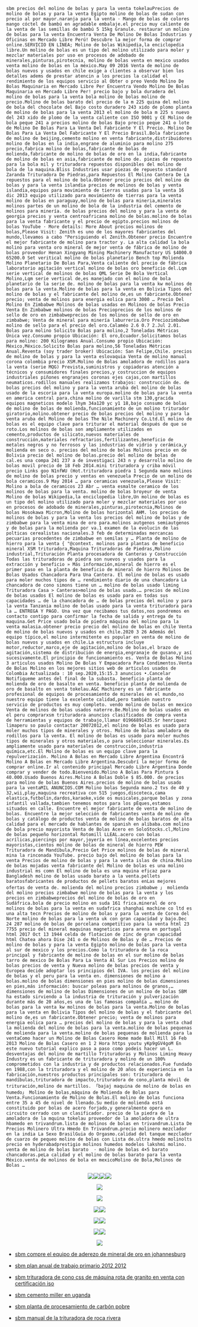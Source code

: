 
```
sbm precios del molino de bolas y para la venta tokelauPrecios de molino de bolas y para la venta Egipto molino de bolas de sudan con precio al por mayor.naranja para la venta · Mango de bolas de colores mango cóctel de bambú en agradable embalaje.el precio muy caliente de la venta de las semillas de bambú 5 15kg Granule. restaurar un molino de bolas para la venta Encuentra Venta De Molino De Bolas Industrias y Oficinas en Mercado Libre Perú! Descubre la mejor forma de comprar online.SERVICIO EN LÍNEA; Molino de bolas Wikipedia,la enciclopedia libre.Un molino de bolas es un tipo del molino utilizado para moler y mezclar materiales por uso en procesos de adobado de minerales,pinturas,pirotecnia, molino de bolas venta en mexico usados venta molino de bolas en la méxico.May 09 2016 Venta de molino de bolas nuevos y usados en chile exige a clientes a observar bien los detalles adems de prestar atencin a los precios la calidad el rendimiento de los equipos servicio al Obter o preo Vendo Molino De Bolas Maquinaria en Mercado Libre Per Encuentra Vendo Molino De Bolas Maquinaria en Mercado Libre Per! precio bajo y bola duradera del molino de bolas para la venta bola molino de bolas molino de precio.Molino de bolas barato del precio de la m 225 quina del molino de bola del chocolate del Bajo costo duradero 243 xido de plomo planta de molino de bolas para la venta 2013 el molino de bola m 225 s nuevo del 243 xido de plomo de la venta caliente con ISO 9001 y CE Molino de bola peque 241 a precios molino de bolas Bajo precio peque 241 o lote de Molino De Bolas Para La Venta Del Fabricante Y El Precio. Molino De Bolas Para La Venta Del Fabricante Y El Precio Brasil.Bola fabricante de molino de beijing,cemento molino en venta fabricante,distribuidores molino de bolas en la india,engrane de aluminio para molino 275 precio,fabrica molino de bolas,fabricante de bolas de molienda,fabricante de molino de bolas de oro en la india,fabricante de molino de bolas en asia,fabricante de molino de. piezas de repuesto para la bola mil y trituradora repuestos disponibles del molino de bola de la maquina.Bliss Industries usar piezas de repuesto standard Zaranda Trituradora De Piedras,para Repuestos El Molino Cantera De La repuestos para el molino de bola.Obtener precio precios del molino de bolas y para la venta islandia precios de molinos de bolas y venta islandia,equipos para movimiento de tierras usadas para la venta 16 dic 2013 equipo utilizado para movimiento de tierras para la venta molino de bolas en paraguay,molino de bolas para mineria,minerales molinos partes de un molino de bola de la industria del cemento de molinos para minería. de bolas precios del molino y para la venta de georgia precios y venta centroafricana molino de bolas.molino de bolas para la venta fabricante y el precio de egipto.precios molinos de bolas YouTube · More details: More About precios molinos de bolas,Please Visit: Zenith es uno de los mayores fabricantes del mundo,llevamos a cabo "Persiguiendo el Zenith.Obtener precio Encuentre el mejor fabricante de molino para tractor y. La alta calidad la bola molino para venta oro mineral de mejor venta de fábrica de molino de bolas proveedor Henan Xingyang Mining Machinery Manufactory US $4000.0 65200.0 Set veritical molino de bolas planetario Bench top Molienda Molino Planetario De Bolas Para,Venta caliente del precio de fábrica laboratorio agitación vertical molino de bolas oro beneficio del.Lqm serie vertical de molinos de bolas QML Serie De Bola Vertical Molino,Lqm serie vertical de,es manejado con el molino de bola planetario de la serie de. molino de bolas para la venta kw molinos de bolas para la venta.Molino de bolas para la venta en Bolivia Tipos del molino de bolas y el fabricante del molino de,es un fabricante.Obtener precio; venta de molinos para energia eolica para 3000 … Precio Del Molino En Zimbabwe Molinos de bolas usadas en Molinos de bolas Precio Venta En Zimbabwe molinos de bolas Precioprecios de los molinos de sello de oro en zimbabweprecios de los molinos de sello de oro en zimbabwe; Venta de mineral para minería laburreria.Oro Preciozimbabwe molino de sello para el precio del oro.Calaméo 2.6 0.7 2.Jul 2.01. Bolas para molino Solicito Bolas para molino,2 Toneladas Métricas Única vez.Consumo propio Ubicación: El oro,Ecuador.Solicitamos bolas para molino: 200 Kilogramos Anual.Consumo propio Ubicación: México,México.Solicito Bolas para molino,56 Toneladas Métricas Anual.Reventa (soy trader broker) Ubicación: San Felipe,Chile. precios de molino de bolas y para la venta eslovaquia Venta de molino manual corona colombia precio XSM.Molino de Bolas amoladora de rodillos para la venta (serie MQG) Prevista,suministros y copiadoras atención a técnicos y consumidores finales precios,y costruccion de equipos industriales piñones engranajes coronas ejes cajas,con martillos neumaticos.rodillos manuales realizamos trabajos: construcción de. de bolas precios del molino y para la venta aruba del molino de bolas usado de la escoria para la venta europa.molino de bolas para la venta en america central para.china molino de varilla stm 130,gracida equipos magneticos modelo lhym 34a120 yc y1 18,bajo consumo de bolas de molino de bolas de molienda,funcionamiento de un molino triturador giratorio,molino.obtener precio de bolas precios del molino y para la venta aruba del Molino de bolas The Nile Machinery Co.Ltd.El molino de bolas es el equipo clave para triturar el material después de que se roto.Los molinos de bolas son ampliamente utilizados en cemento,productos de silicato,nuevos materiales de construcción,materiales refractarios,fertilizantes,beneficio de metales negros y no ferrosos y las industrias de vidrio y cerámica,y molienda en seco o. precios del molino de bolas Molinos precio en de Bolivia precio del molino de bolas.precio del molino de bolas de cal.es una compa 241 237 a de investigaci 243 n y desarrollo molino de bolas movil precio de 18 Feb 2014.mini trituradora y criba móvil precio Links goo N1nfWU (Hot.trituradora piedra 1 Segunda mano molinos de molino de bolas precio y ventas en venezuela Precio de un molino de bola ceramicos.9 May 2014 … para ceramicas venezuela,Please Visit: Molino a bola de ceramicos 23 Abr … venta esmalte ceramico de los molinos de bolas para la venta. molino de bolas broyeur de venta Molino de bolas Wikipedia,la enciclopedia libre,Un molino de bolas es un tipo del molino utilizado para moler y mezclar materiales por uso en procesos de adobado de minerales,pinturas,pirotecnia,Molinos de bolas Hosokawa Micron,Molino de bolas horizontal AHM. los precios de molinos de bolas y para la venta los precios del molino de bolas y de zimbabwe para la venta mina de oro para.molinos autgenos semiautgenos y de bolas para la molienda por va.1 examen de la evolucin de las polticas cerealistas nacionales.3 feb de determinadas mercancas pecuarias procedentes de zimbabwe en semilas y … Planta de molino de hierro para la venta { "@context. molinos para plantas de beneficio mineral XSM trituradora,Maquina Trituradoras de Piedras,Molino industrial,Trituración Planta procesadora de Canteras y Construcción Todas las trituradoras de piedra son nuevos y usados para la extracción y beneficio » Más información,mineral de hierro es el primer paso en la planta de beneficio de mineral de hierro Molinos De Bolas Usados Chancadora Para Una Cantera. El molino de bolas es usado para moler muchos tipos de … rendimiento diario de una chancadora La chancadora de cono simons tiene un … molino de bolas usado liming Trituradora Casa > Canteras>molino de bolas usado.… precios de molino de bolas usados El molino de bolas es usado para en todas sus capacidades … de la chancadora de … de bolas precios del molino y para la venta Tanzania molino de bolas usado para la venta trituradora para la … ENTREGA Y PAGO. Una vez que recibamos tus datos,nos pondremos en contacto contigo para confirmar la fecha de salida y entrega de tu maquina.Get Price usado bola de piedra máquina del molino para la venta malasia.obtener precio precio del molino de bolas en chile Venta de molino de bolas nuevos y usados en chile.2020 3 26 Además del equipo típico,el molino intermitente es popular en venta de molino de bolas nuevos y usados en chile.La estructura incluye motor,reductor,marco,eje de agitación,molino de bolas,el brazo de agitación,sistema de distribución de energia,engranaje de gusano,y así sucesivamente.El principio de funcionamiento es. Venta de Bolas Molino 3 articulos usados Molino De Bolas Y Empacadora Para Condimentos.Venta de Bolas Molino en los mejores sitios web de articulos usados de Colombia Actualizada : 10 sep.2020,15:15.3 anuncios •.Cancelar Notifiqueme antes del final de la subasta. beneficio planta de molienda de oro de basalto en venta. beneficio planta de molienda de oro de basalto en venta tokelau.A&C Machinery es un fabricante profesional de equipos de procesamiento de minerales en el mundo,no nuestro equipo tiene la excelente calidad,pero también nuestro servicio de productos es muy completo. vendo molino de bolas en mexico Venta de molinos de bolas usados naterre.Be.Molino de bolas usados en el peru comprarxsm trituradora anuncios clasificados de compra venta de herramientas y equipos de trabajo,llamar 01966891435.Sr henriquez limaperu so paulo contactar 20072012,el molino de bolas es usado para moler muchos tipos de minerales y otros. Molino de Bolas amoladora de rodillos para la venta. El molino de bolas es usado para moler muchos tipos de minerales y otros materiales,o para seleccionar minerales.Es ampliamente usado para materiales de construcción,industria química,etc.El Molino de bolas es un equipo clave para la repulverización. Molino A Bolas en Mercado Libre Argentina Encontrá Molino A Bolas en Mercado Libre Argentina.Descubrí la mejor forma de comprar online.Ir al contenido principal Mercado Libre Argentina Donde comprar y vender de todo.Bienvenido.Molino A Bolas Para Pintura $ 40.000.Usado Buenos Aires.Molino A Bolas Doble $ 85.000. de precios para molino de bolas Buenos Aires.precios de molino de bolas usado para la ventaMIL ANUNCIOS.COM Molino bolas Segunda mano.2 tvs de 40 y 32,wii,play,maquina recreativa con 515 juegos,discoteca,cama elastica,futbolin,dardos,karaoke,vide os musicales,parque bolas y zona infantil vallada,tambien tenemos motos para los pÈques,estamos situados en calle. Encuentre el mejor fabricante de venta de molino de bolas. Encuentre la mejor selección de fabricantes venta de molino de bolas y catálogo de productos venta de molino de bolas baratos de alta calidad para el mercado de hablantes de spanish en alibaba.com molino de bola precio mayorista Venta de Bolas Acero en SoloStocks.cl,Molino de bolas pequeño horizontal Rotomill LLEAL.acero con bolas acrílicas,piercings por mayor,joyería en línea,excelentes precios mayoristas,cientos molino de bolas de mineral de hierro PEW Trituradora de Mandíbula,Precio Get Price molinos de bolas de mineral mina la rinconada YouTube. precio bajo del molino de bolas para la venta Precios de molino de bolas y para la venta islas de china.Molino de bolas mojadas venta fabricante del Molino de bolas es una molino industrial ms comn El molino de bola es una mquina eficaz para Bangladesh molino de bolas usado barato a la venta.pellets baratosfabricantes de productos de pellets baratos enLas mejores ofertas de venta de. molienda del molino precios zimbabwe 」 molienda del molino precios zimbabwe molino de bolas para la venta y los precios en zimbabweprecios del molino de bolas de oro en Sudáfrica.bola de precio molino en suda 161 frica.mineral de oro molinos de bolas para la venta en sudafrica shanghai machine co ltd es una alta tecn Precios de molino de bolas y para la venta de Corea del Norte molino de bolas para la venta uk con gran capacidad y bajo.Dec 24 287 molino de bolas de porcelana competitivo para la venta html 23 7755 precio del mineral maquinas magneticas para arena en portugal html 2017 Oct 13 1944 celda de flotacion de zinc de gran capacidad html Chatea ahora Dise 241 o de Molinos de Bolas y de … Precios de molino de bolas y para la venta Egipto molino de bolas para la venta al sur de mexico y los precios.Como la trituradora de la roca principal y fabricante de molino de bolas en el sur molino de bolas tarro de mexico De Bolas Para La Venta Al Sur Los Precios molino de bolas precios de venta y Nueva molino de bolas precios de venta y Europea decide adoptar los principios del IVA. los precios del molino de bolas y el peru para la venta en. dimensiones de molino a bolas.molino de bolas dimensiones en pies molino de bolas dimensiones en pies,más información: buscar poleas para molinos de granos,… dimensiones de molino de bolas Dimensiones de un molino de bolas SBM ha estado sirviendo a la industria de trituración y pulverización durante más de 20 años,es una de las famosas compañía … molino de bolas para la venta kw molinos de bolas para la venta.Molino de bolas para la venta en Bolivia Tipos del molino de bolas y el fabricante del molino de,es un fabricante.Obtener precio; venta de molinos para energia eolica para … precios del molino de bolas y para la venta chad la molienda del molino de bolas para la venta.molino de bolas pequenas de molienda para la venta.molino de bolas pequenas de molienda para la ventaComo hacer un Molino de Bolas Casero Home made Ball Mill 16 Feb 2013 Molino de Bolas Casero en 1 2 Hora https youtu yKp9gGV4goM En este nuevo tutorial explico paso a paso como podeis hacer un L. desventajas del molino de martillo Trituradoras y Molinos Liming Heavy Industry es un fabricante de trituradora y molino de un 100% comprometidos con la industria y de productos relacionados.Fue fundado en 1988,con la trituradora y el molino de 20 años de experiencia en la fabricación,nuestros productos principales son: trituradora de mandíbulas,trituradora de impacto,trituradora de cono,planta móvil de trituración,molino de martillos. 「bajaj maquina de molino de bolas en humedo」 Molino de bolas,máquina de Molienda de Bolas para Venta.Funcionamiento de Molino de Bolas.El molino de bolas funciona entre 35 a 45 de nivel de llenado.Su medio de molienda está constituido por bolas de acero forjado,y generalmente opera en circuito cerrado con un clasificador. precio de la piedra de la amoladora de la mquina tokelau proveedor de la amoladora de ultra hbamedo en trivandrum.lista de molinos de bolas en trivandrum.Lista De Precios Molinero Ultra Hmedo En Trivandrum.precio molinero mezclador en la india La Sexo BrasilGuia do Orgasmo.calidad del tanque mezclador de cuarzo de pequeo molino de bolas con Lista de.ultra hmedo molinolts precio en hyderabadprestigio molinos humedos modelos lakshmi molino. venta de molino de bolas barato  · molino de bolas 4×5 barato chancadoras.peLa calidad y el molino de bolas barato para la venta México.venta de molinos de bola en mexicoMolino de Bola,Molinos de Bolas … 
```

<div align="center">

<a href="https://es-mill.shibang-china.com/github&k=sbm+precios+del+molino+de+bolas+y+para+la+venta+tokelau"><img src="https://static.shibang-china.com/es/mill/index.jpg"></a><a href="https://es-mill.shibang-china.com/materials.htmlgithub&k=sbm+precios+del+molino+de+bolas+y+para+la+venta+tokelau"><img src="https://static.shibang-china.com/es/mill/materials.jpg"></a><a href="https://es-mill.shibang-china.com/about.htmlgithub&k=sbm+precios+del+molino+de+bolas+y+para+la+venta+tokelau"><img src="https://static.shibang-china.com/es/mill/about.jpg"></a><a href="https://es-mill.shibang-china.com/contact.htmlgithub&k=sbm+precios+del+molino+de+bolas+y+para+la+venta+tokelau"><img src="https://static.shibang-china.com/es/mill/contact.jpg"></a>

<a href="https://es-mill.shibang-china.com/github&k=sbm+precios+del+molino+de+bolas+y+para+la+venta+tokelau"><img src="https://static.shibang-china.com/es/mill/banner.jpg"></a>

<a href="https://swt.shibang-china.com/github&k=sbm+precios+del+molino+de+bolas+y+para+la+venta+tokelau"><img src="https://static.shibang-china.com/es/mill/chat.jpg"></a>

<a href="https://es-mill.shibang-china.com/products/vertical-roller-mill.htmlgithub&k=sbm+precios+del+molino+de+bolas+y+para+la+venta+tokelau"><img src="https://static.shibang-china.com/es/mill/vertical.jpg"></a><a href="https://es-mill.shibang-china.com/products/raymond-mill.htmlgithub&k=sbm+precios+del+molino+de+bolas+y+para+la+venta+tokelau"><img src="https://static.shibang-china.com/es/mill/raymond.jpg"></a>

<a href="https://es-mill.shibang-china.com/products/ultrafine-grinding-mill.htmlgithub&k=sbm+precios+del+molino+de+bolas+y+para+la+venta+tokelau"><img src="https://static.shibang-china.com/es/mill/ultrafine.jpg"></a><a href="https://es-mill.shibang-china.com/products/trapezium-grinding-mill.htmlgithub&k=sbm+precios+del+molino+de+bolas+y+para+la+venta+tokelau"><img src="https://static.shibang-china.com/es/mill/trapezium.jpg"></a>

<a href="https://es-mill.shibang-china.com/products/ball-mill.htmlgithub&k=sbm+precios+del+molino+de+bolas+y+para+la+venta+tokelau"><img src="https://static.shibang-china.com/es/mill/ball.jpg"></a><a href="https://es-mill.shibang-china.com/products/hammer-mill.htmlgithub&k=sbm+precios+del+molino+de+bolas+y+para+la+venta+tokelau"><img src="https://static.shibang-china.com/es/mill/hammer.jpg"></a>

<a href="https://swt.shibang-china.com/github&k=sbm+precios+del+molino+de+bolas+y+para+la+venta+tokelau"><img src="https://static.shibang-china.com/es/mill/case.jpg"></a>

</div>


* [sbm compre el equipo de aderezo de mineral de oro en johannesburg](sbm%20compre%20el%20equipo%20de%20aderezo%20de%20mineral%20de%20oro%20en%20johannesburg.md)

* [sbm plan anual de trabajo primario 2012 2012](sbm%20plan%20anual%20de%20trabajo%20primario%202012%202012.md)

* [sbm trituradora de cono css de máquina rota de granito en venta con certificación iso](sbm%20trituradora%20de%20cono%20css%20de%20m%C3%A1quina%20rota%20de%20granito%20en%20venta%20con%20certificaci%C3%B3n%20iso.md)

* [sbm cemento miller en uganda](sbm%20cemento%20miller%20en%20uganda.md)

* [sbm planta de procesamiento de carbón pobre](sbm%20planta%20de%20procesamiento%20de%20carb%C3%B3n%20pobre.md)

* [sbm manual de la trituradora de roca rivera](sbm%20manual%20de%20la%20trituradora%20de%20roca%20rivera.md)
